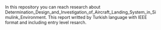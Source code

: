 In this repository you can reach research about Determination_Design_and_Investigation_of_Aircraft_Landing_System_in_Simulink_Environment.
This report writted by Turkish language with IEEE format and including entry level resarch.
